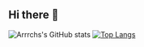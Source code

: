 ## Hi there 👋
![Arrrchs's GitHub stats](https://github-readme-stats.vercel.app/api?username=arrrch&show_icons=true&theme=transparent)
[![Top Langs](https://github-readme-stats.vercel.app/api/top-langs/?username=arrrch&layout=pie)](https://github.com/arrrch)
<!--
**arrrch/arrrch** is a ✨ _special_ ✨ repository because its `README.md` (this file) appears on your GitHub profile.

Here are some ideas to get you started:

- 🔭 I’m currently working on ...
- 🌱 I’m currently learning ...
- 👯 I’m looking to collaborate on ...
- 🤔 I’m looking for help with ...
- 💬 Ask me about ...
- 📫 How to reach me: ...
- 😄 Pronouns: ...
- ⚡ Fun fact: ...
-->
